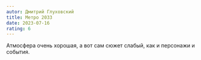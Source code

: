 ```yaml
---
autor: Дмитрий Глуховский
title: Метро 2033
date: 2023-07-16
rating: 6
---
```

Атмосфера очень хорошая, а вот сам сюжет слабый, как и персонажи и события.